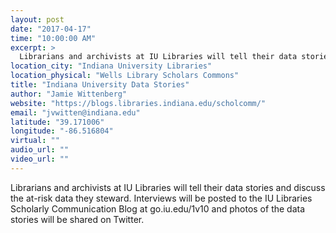 ```yaml
---
layout: post
date: "2017-04-17"
time: "10:00:00 AM"
excerpt: >
  Librarians and archivists at IU Libraries will tell their data stories and discuss the at-risk data they steward. Interviews will be posted ...
location_city: "Indiana University Libraries"
location_physical: "Wells Library Scholars Commons"
title: "Indiana University Data Stories"
author: "Jamie Wittenberg"
website: "https://blogs.libraries.indiana.edu/scholcomm/"
email: "jvwitten@indiana.edu"
latitude: "39.171006"
longitude: "-86.516804"
virtual: ""
audio_url: ""
video_url: ""
---
```


Librarians and archivists at IU Libraries will tell their data stories and discuss the at-risk data they steward. Interviews will be posted to the IU Libraries Scholarly Communication Blog at go.iu.edu/1v10 and photos of the data stories will be shared on Twitter.
